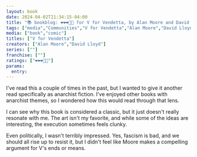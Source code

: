 ```yaml
---
layout: book
date: 2024-04-02T21:34:15-04:00
title: "📚 bookblog: ❤️❤️❤️🖤🖤 for V for Vendetta, by Alan Moore and David Lloyd"
tags: ["media","Communities","V for Vendetta","Alan Moore","David Lloyd","anarchism","fascism"]
media: ["book","comic"]
titles: ["V for Vendetta"]
creators: ["Alan Moore","David Lloyd"]
series: [""]
franchise: [""]
ratings: ["❤️❤️❤️🖤🖤"]
params:
  entry:
---
```


I've read this a couple of times in the past, but I wanted to give it another read specifically as anarchist fiction. I've enjoyed other books with anarchist themes, so I wondered how this would read through that lens.

I can see why this book is considered a classic, but it just doesn't really resonate with me. The art isn't my favorite, and while some of the ideas are interesting, the execution sometimes feels clunky.

Even politically, I wasn't terribly impressed. Yes, fascism is bad, and we should all rise up to resist it, but I didn't feel like Moore makes a compelling argument for V's ends or means.
